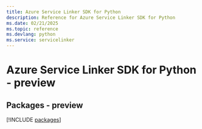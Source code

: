 ```yaml
---
title: Azure Service Linker SDK for Python
description: Reference for Azure Service Linker SDK for Python
ms.date: 02/21/2025
ms.topic: reference
ms.devlang: python
ms.service: servicelinker
---
```

# Azure Service Linker SDK for Python - preview
## Packages - preview
[!INCLUDE [packages](service-linker-index.md)]